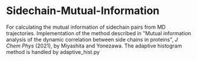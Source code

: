 # Sidechain-Mutual-Information
For calculating the mutual information of sidechain pairs from MD trajectories. 
Implementation of the method described in "Mutual information analysis of the dynamic correlation between side chains in proteins", *J Chem Phys* (2021), by Miyashita and Yonezawa.
The adaptive histogram method is handled by adaptive_hist.py
